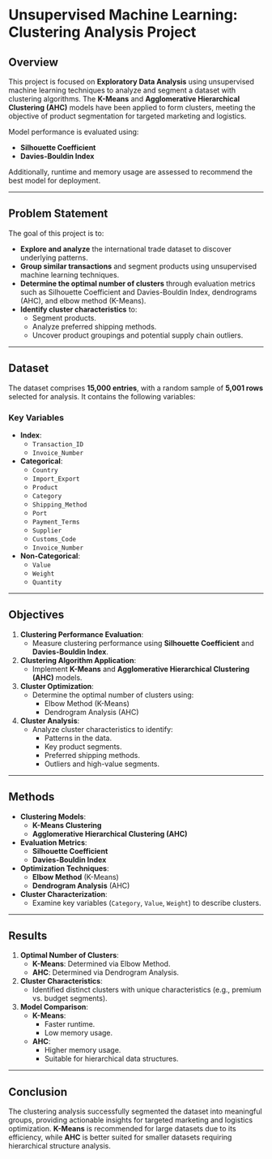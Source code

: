 # Unsupervised Machine Learning: Clustering Analysis Project

## Overview
This project is focused on **Exploratory Data Analysis** using unsupervised machine learning techniques to analyze and segment a dataset with clustering algorithms. The **K-Means** and **Agglomerative Hierarchical Clustering (AHC)** models have been applied to form clusters, meeting the objective of product segmentation for targeted marketing and logistics. 

Model performance is evaluated using:
- **Silhouette Coefficient**
- **Davies-Bouldin Index**

Additionally, runtime and memory usage are assessed to recommend the best model for deployment.

---

## Problem Statement
The goal of this project is to:
- **Explore and analyze** the international trade dataset to discover underlying patterns.
- **Group similar transactions** and segment products using unsupervised machine learning techniques.
- **Determine the optimal number of clusters** through evaluation metrics such as Silhouette Coefficient and Davies-Bouldin Index, dendrograms (AHC), and elbow method (K-Means).
- **Identify cluster characteristics** to:
  - Segment products.
  - Analyze preferred shipping methods.
  - Uncover product groupings and potential supply chain outliers.

---

## Dataset
The dataset comprises **15,000 entries**, with a random sample of **5,001 rows** selected for analysis. It contains the following variables:

### Key Variables
- **Index**: 
  - `Transaction_ID`
  - `Invoice_Number`
- **Categorical**:
  - `Country`
  - `Import_Export`
  - `Product`
  - `Category`
  - `Shipping_Method`
  - `Port`
  - `Payment_Terms`
  - `Supplier`
  - `Customs_Code`
  - `Invoice_Number`
- **Non-Categorical**:
  - `Value`
  - `Weight`
  - `Quantity`

---

## Objectives
1. **Clustering Performance Evaluation**:
   - Measure clustering performance using **Silhouette Coefficient** and **Davies-Bouldin Index**.
2. **Clustering Algorithm Application**:
   - Implement **K-Means** and **Agglomerative Hierarchical Clustering (AHC)** models.
3. **Cluster Optimization**:
   - Determine the optimal number of clusters using:
     - Elbow Method (K-Means)
     - Dendrogram Analysis (AHC)
4. **Cluster Analysis**:
   - Analyze cluster characteristics to identify:
     - Patterns in the data.
     - Key product segments.
     - Preferred shipping methods.
     - Outliers and high-value segments.

---

## Methods
- **Clustering Models**:
  - **K-Means Clustering**
  - **Agglomerative Hierarchical Clustering (AHC)**
- **Evaluation Metrics**:
  - **Silhouette Coefficient**
  - **Davies-Bouldin Index**
- **Optimization Techniques**:
  - **Elbow Method** (K-Means)
  - **Dendrogram Analysis** (AHC)
- **Cluster Characterization**:
  - Examine key variables (`Category`, `Value`, `Weight`) to describe clusters.

---

## Results
1. **Optimal Number of Clusters**:
   - **K-Means**: Determined via Elbow Method.
   - **AHC**: Determined via Dendrogram Analysis.
2. **Cluster Characteristics**:
   - Identified distinct clusters with unique characteristics (e.g., premium vs. budget segments).
3. **Model Comparison**:
   - **K-Means**:
     - Faster runtime.
     - Low memory usage.
   - **AHC**:
     - Higher memory usage.
     - Suitable for hierarchical data structures.

---

## Conclusion
The clustering analysis successfully segmented the dataset into meaningful groups, providing actionable insights for targeted marketing and logistics optimization. **K-Means** is recommended for large datasets due to its efficiency, while **AHC** is better suited for smaller datasets requiring hierarchical structure analysis.
